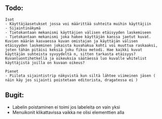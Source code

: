 ## Todo:
    Isot
    - Käyttäjäasetukset jossa voi määrittää suhteita muihin käyttäjiin
    - Sijaintinäkymä
    - Tietokantaan mekanismi käyttäjien välisen etäisyyden laskemiseen
    - Tietokantaan mekanismi joka hakee käyttäjän kanssa jaetut kuvat. Kuvien määrän kasvaessa kuvan omistajan ja käyttäjän välisen etäisyyden laskeminen jokaista kuvahakua kohti voi muuttua raskaaksi, joten tähän pitäisi keksiä joku fiksu metodi. Hae kaikki kuvat käyttäjän suhteista syvyydeltä n, sitten tarkasta etäisyys? Kuvanluontihetkellä ja oikeuksia säätäessä luo kuvalle whitelist käyttäjistä joilla on kuvaan oikeus?

    Pienet
    - Piilota sijaintistrip näkyvistä kun siltä lähtee viimeinen jäsen ( näin käy jos sijainti poistetaan editorista, dragatessa ei )
## Bugit:
- Labelin poistaminen ei toimi jos labeleita on vain yksi
- Menuikonit klikattavissa vaikka ne olisi elementtien alla